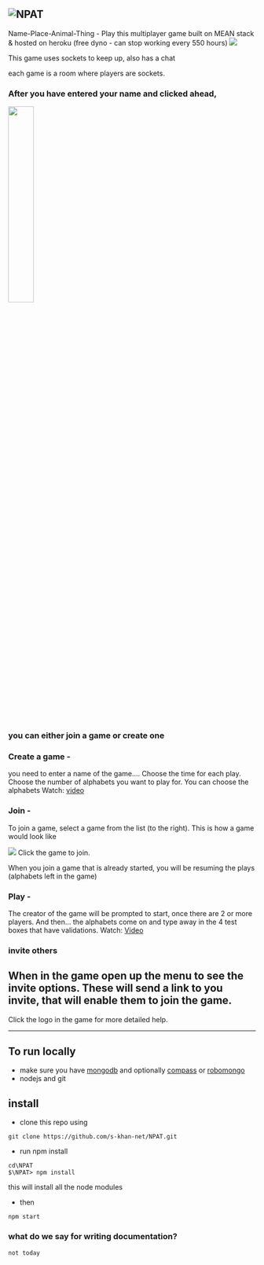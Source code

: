 ![NPAT](https://raw.githubusercontent.com/s-khan-net/NPAT/master/public/images/logo_145X145_t.png)
---
Name-Place-Animal-Thing -  Play this multiplayer game 
built on MEAN stack & hosted on heroku (free dyno - can stop working every 550 hours)
<img src="https://raw.githubusercontent.com/s-khan-net/NPAT/master/public/images/meanh_23.png" />

This game uses sockets to keep up, 
also has a chat

each game is a room where players are sockets.

### After you have entered your name and clicked ahead, 

<img src="https://raw.githubusercontent.com/s-khan-net/NPAT/master/assets/gif-strt.gif" width="32%"/>

### you can either join a  game or create one

### Create a game -
   you need to enter a name of the game.... Choose the time for each play. Choose the number of alphabets you want to play for. You can choose the alphabets
    Watch: [video](https://youtu.be/qM9sPJPD5Q4)
### Join -
  To join a game, select a game from the list (to the right). This is how a game would look like 
  
  <img src="https://raw.githubusercontent.com/s-khan-net/NPAT/master/public/images/gameListItem.png" /> Click the game to join.

  When you join a game that is already started, you will be resuming the plays (alphabets left in the game)

### Play -
  The creator of the game will be prompted to start, once there are 2 or more players. And then... the alphabets come on and type away in the 4 test boxes that have validations.  Watch: [Video](https://youtu.be/nvsAxbnXk1w)
 
### invite others
  When in the game open up the menu to see the invite options. These will send a link to you invite, that will enable them to join the game. 
  ---

Click the logo in the game for more detailed help.

---

## To run locally

- make sure you have [mongodb](https://www.mongodb.com/download-center/community) and optionally [compass](https://www.mongodb.com/download-center/compass?jmp=hero) or [robomongo](https://robomongo.org/download)
- nodejs and git

## install

   - clone this repo  using
   ```
   git clone https://github.com/s-khan-net/NPAT.git
   ```
   - run npm install 
   ```
   cd\NPAT
   $\NPAT> npm install
   ```
   this will install all the node modules
   
   - then
   ```
   npm start
   ```
   








### what do we say for writing documentation?
```
not today
```
